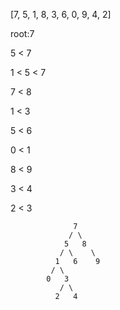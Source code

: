 [7, 5, 1, 8, 3, 6, 0, 9, 4, 2] 

root:7

5 < 7

1 < 5 < 7

7 < 8

1 < 3

5 < 6

0 < 1

8 < 9

3 < 4

2 < 3

                  7
                 / \
                5   8
               / \    \
              1   6    9 
             / \
            0   3
               / \
              2   4
